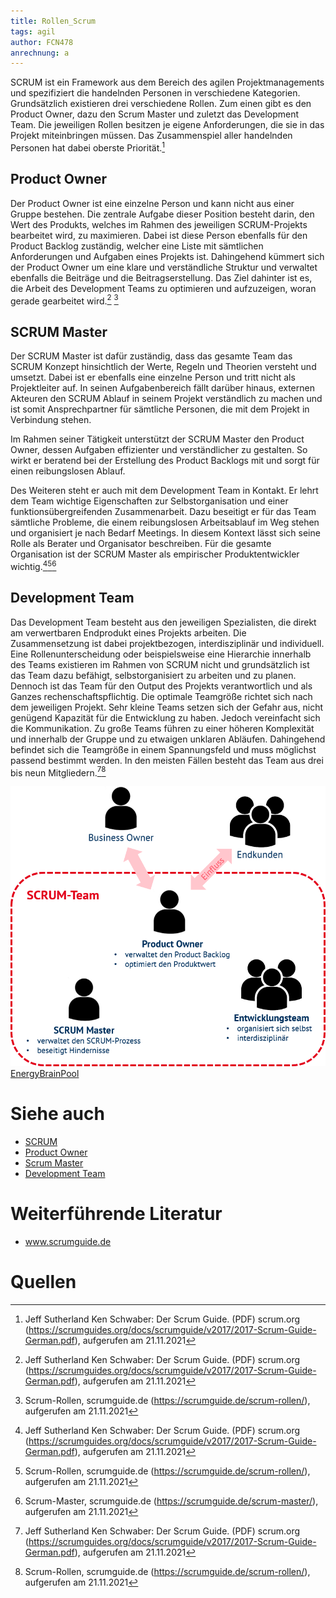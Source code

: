 ```yaml
---
title: Rollen_Scrum
tags: agil 
author: FCN478
anrechnung: a
---
```

SCRUM ist ein Framework aus dem Bereich des agilen Projektmanagements und spezifiziert die handelnden Personen in verschiedene Kategorien. Grundsätzlich existieren drei verschiedene Rollen. Zum einen gibt es den Product Owner, dazu den Scrum Master und zuletzt das Development Team. Die jeweiligen Rollen besitzen je eigene Anforderungen, die sie in das Projekt miteinbringen müssen. Das Zusammenspiel aller handelnden Personen hat dabei oberste Priorität.[^1]

## Product Owner
Der Product Owner ist eine einzelne Person und kann nicht aus einer Gruppe bestehen. Die zentrale Aufgabe dieser Position besteht darin, den Wert des Produkts, welches im Rahmen des jeweiligen SCRUM-Projekts bearbeitet wird, zu maximieren. Dabei ist diese Person ebenfalls für den Product Backlog zuständig, welcher eine Liste mit sämtlichen Anforderungen und Aufgaben eines Projekts ist. Dahingehend kümmert sich der Product Owner um eine klare und verständliche Struktur und verwaltet ebenfalls die Beiträge und die Beitragserstellung. Das Ziel dahinter ist es, die Arbeit des Development Teams zu optimieren und aufzuzeigen, woran gerade gearbeitet wird.[^1] [^2]

## SCRUM Master
Der SCRUM Master ist dafür zuständig, dass das gesamte Team das SCRUM Konzept hinsichtlich der Werte, Regeln und Theorien versteht und umsetzt. Dabei ist er ebenfalls eine einzelne Person und tritt nicht als Projektleiter auf. In seinen Aufgabenbereich fällt darüber hinaus, externen Akteuren den SCRUM Ablauf in seinem Projekt verständlich zu machen und ist somit Ansprechpartner für sämtliche Personen, die mit dem Projekt in Verbindung stehen. 

Im Rahmen seiner Tätigkeit unterstützt der SCRUM Master den Product Owner, dessen Aufgaben effizienter und verständlicher zu gestalten. So wirkt er beratend bei der Erstellung des Product Backlogs mit und sorgt für einen reibungslosen Ablauf.

Des Weiteren steht er auch mit dem Development Team in Kontakt. Er lehrt dem Team wichtige Eigenschaften zur Selbstorganisation und einer funktionsübergreifenden Zusammenarbeit. Dazu beseitigt er für das Team sämtliche Probleme, die einem reibungslosen Arbeitsablauf im Weg stehen und organisiert je nach Bedarf Meetings. In diesem Kontext lässt sich seine Rolle als Berater und Organisator beschreiben. 
Für die gesamte Organisation ist der SCRUM Master als empirischer Produktentwickler wichtig.[^1][^2][^3]

## Development Team
Das Development Team besteht aus den jeweiligen Spezialisten, die direkt am verwertbaren Endprodukt eines Projekts arbeiten. Die Zusammensetzung ist dabei projektbezogen, interdisziplinär und individuell. Eine Rollenunterscheidung oder beispielsweise eine Hierarchie innerhalb des Teams existieren im Rahmen von SCRUM nicht und grundsätzlich ist das Team dazu befähigt, selbstorganisiert zu arbeiten und zu planen. Dennoch ist das Team für den Output des Projekts verantwortlich und als Ganzes rechenschaftspflichtig. 
Die optimale Teamgröße richtet sich nach dem jeweiligen Projekt. Sehr kleine Teams setzen sich der Gefahr aus, nicht genügend Kapazität für die Entwicklung zu haben. Jedoch vereinfacht sich die Kommunikation. Zu große Teams führen zu einer höheren Komplexität und innerhalb der Gruppe und zu etwaigen unklaren Abläufen. Dahingehend befindet sich die Teamgröße in einem Spannungsfeld und muss möglichst passend bestimmt werden. In den meisten Fällen besteht das Team aus drei bis neun Mitgliedern.[^1][^2]

![Scrum Rollen](Rollen_Scrum/scrum_rollen.png)
[EnergyBrainPool](https://blog.energybrainpool.com/wp-content/uploads/2020/07/Bild2.png)
# Siehe auch

* [SCRUM](SCRUM.md)
* [Product Owner](Product_Owner.md)
* [Scrum Master](Scrum_Master.md)
* [Development Team](Development_Team.md)

# Weiterführende Literatur

* www.scrumguide.de

# Quellen

[^1]: Jeff Sutherland Ken Schwaber: Der Scrum Guide. (PDF) scrum.org (https://scrumguides.org/docs/scrumguide/v2017/2017-Scrum-Guide-German.pdf), aufgerufen am 21.11.2021
[^2]: Scrum-Rollen, scrumguide.de (https://scrumguide.de/scrum-rollen/), aufgerufen am 21.11.2021
[^3]: Scrum-Master, scrumguide.de (https://scrumguide.de/scrum-master/), aufgerufen am 21.11.2021
